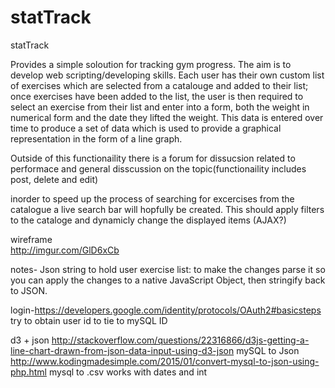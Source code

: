 # statTrack

statTrack

Provides a simple soloution for tracking gym progress. The aim is to develop web scripting/developing skills.
Each user has their own custom list of exercises which are selected from a catalouge and added to their list; once exercises have been added to the list, the user is then required to select an exercise from their list and enter into a form, both the weight in numerical form and the date they lifted the weight. This data is entered over time to produce a set of data which is used to provide a graphical representation in the form of a line graph. 

Outside of this functionaility there is a forum for dissucsion related to performace and general  disscussion on the topic(functionaility includes post, delete and edit)  

inorder to  speed  up  the  process of searching for excercises from the catalogue a live  search bar will hopfully be created. This should apply filters to the cataloge and dynamicly change the displayed items (AJAX?) 

wireframe  
http://imgur.com/GlD6xCb

notes-
Json string to hold user exercise list: to make the changes parse it so you can apply the changes to a native JavaScript Object, then stringify back to JSON.

login-https://developers.google.com/identity/protocols/OAuth2#basicsteps try to obtain user id to tie to mySQL ID

d3 + json http://stackoverflow.com/questions/22316866/d3js-getting-a-line-chart-drawn-from-json-data-input-using-d3-json
mySQL   to  Json http://www.kodingmadesimple.com/2015/01/convert-mysql-to-json-using-php.html
mysql to .csv works with dates and int
